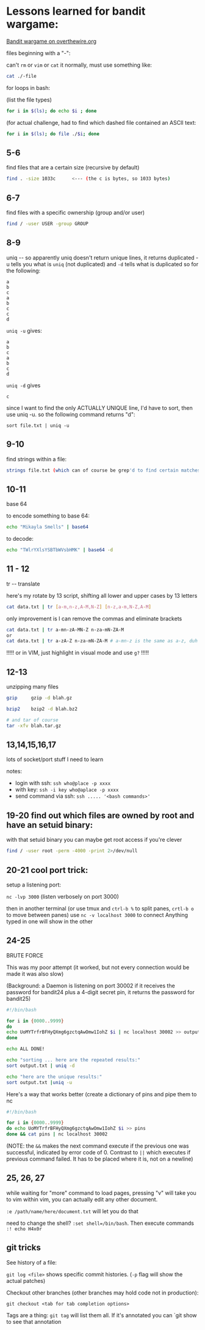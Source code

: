 # Lessons learned for bandit wargame:
[Bandit wargame on overthewire.org](https://overthewire.org/wargames/bandit/)

files beginning with a "-":

can't `rm` or `vim` or `cat` it normally, must use something like:

```bash
cat ./-file
```







for loops in bash: 

(list the file types)
```bash
for i in $(ls); do echo $i ; done
```

(for actual challenge, had to find which dashed file contained an ASCII text:

```bash
for i in $(ls); do file ./$i; done
```







## 5-6
find files that are a certain size (recursive by default)

```bash
find . -size 1033c      <--- (the c is bytes, so 1033 bytes)
```






## 6-7
find files with a specific ownership (group and/or user)

```bash
find / -user USER -group GROUP
```







## 8-9
uniq -- so apparently uniq doesn't return unique lines, it returns duplicated
-u tells you what is `uniq` (not duplicated) and `-d` tells what is duplicated
so for the following:
```
a
b
c
a
b
c
c
d
```

`uniq -u` gives:

```
a
b
c
a
b
c
d
```
`uniq -d` gives

```
c
```

since I want to find the only ACTUALLY UNIQUE line, I'd have to sort, then use
uniq -u. so the following command returns "d":

`sort file.txt | uniq -u `









## 9-10
find strings within a file:
```bash
strings file.txt (which can of course be grep'd to find certain matches
```







## 10-11
base 64

to encode something to base 64:  
```bash
echo "Mikayla Smells" | base64
```

to decode:
```bash
echo "TWlrYXlsYSBTbWVsbHMK" | base64 -d
```






## 11 - 12

tr -- translate

here's my rotate by 13 script, shifting all lower and upper cases by 13 letters

```bash
cat data.txt | tr [a-m,n-z,A-M,N-Z] [n-z,a-m,N-Z,A-M]
```
only improvement is I can remove the commas and eliminate brackets
```bash
cat data.txt | tr a-mn-zA-MN-Z n-za-mN-ZA-M
or
cat data.txt | tr a-zA-Z n-za-mN-ZA-M # a-mn-z is the same as a-z, duh
```

!!!!! or in VIM, just highlight in visual mode and use `g?` !!!!!




## 12-13
unzipping many files

```bash
gzip     gzip -d blah.gz

bzip2    bzip2 -d blah.bz2

# and tar of course  
tar -xfv blah.tar.gz
```




## 13,14,15,16,17   

lots of socket/port stuff I need to learn

notes:

- login with ssh:  `ssh who@place -p xxxx`
- with key: `ssh -i key who@aplace -p xxxx`
- send command via ssh: `ssh ..... '<bash commands>'`


## 19-20 find out which files are owned by root and have an setuid binary:
with that setuid binary you can maybe get root access if you're clever

```bash
find / -user root -perm -4000 -print 2>/dev/null
```





## 20-21 cool port trick:
setup a listening port:

`nc -lvp 3000`   (listen verbosely on port 3000)

then in another terminal (or use tmux and `ctrl-b %` to split panes,
`crtl-b o` to move between panes)
use 
`nc -v localhost 3000` to connect
Anything typed in one will show in the other







## 24-25
BRUTE FORCE

This was my poor attempt (it worked, but not every connection would be made
it was also slow)

(Background: a Daemon is listening on port 30002 if it receives the password
for bandit24 plus a 4-digit secret pin, it returns the password for bandit25)

```bash
#!/bin/bash

for i in {0000..9999}
do
echo UoMYTrfrBFHyQXmg6gzctqAwOmw1IohZ $i | nc localhost 30002 >> output.txt &
done

echo ALL DONE! 

echo "sorting ... here are the repeated results:"
sort output.txt | uniq -d

echo "here are the unique results:"
sort output.txt |uniq -u
```

Here's a way that works better (create a dictionary of pins and pipe them to nc

```bash
#!/bin/bash

for i in {0000..9999}
do echo UoMYTrfrBFHyQXmg6gzctqAwOmw1IohZ $i >> pins
done && cat pins | nc localhost 30002
```

(NOTE: the `&&` makes the next command execute if the previous one was successful, indicated by error code of 0. Contrast to `||` which executes if previous command failed. It has to be placed where it is, not on a newline)








## 25, 26, 27
while waiting for "more" command to load pages, pressing "v" will take you to vim
within vim, you can actually edit any other document. 

`:e /path/name/here/document.txt` will let you do that

need to change the shell? `:set shell=/bin/bash`. Then execute commands `:! echo H4x0r`

## git tricks

See history of a file:

`git log <file>` shows specific commit histories. (`-p` flag will show the actual patches)

Checkout other branches (other branches may hold code not in production):

`git checkout <tab for tab completion options>`

Tags are a thing:
`git tag` will list them all. If it's annotated you can `git show <tag name> to see that annotation
